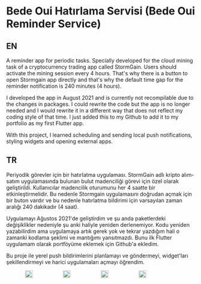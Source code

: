 # Bede Oui Hatırlama Servisi (Bede Oui Reminder Service)

## EN

A reminder app for periodic tasks. Specially developed for the cloud mining task of a cryptocurrency trading app called StormGain. Users should activate the mining session every 4 hours. That's why there is a button to open Stormgain app directly and that's why the default time gap for the reminder notification is 240 minutes (4 hours).

I developed the app in August 2021 and is currently not recompilable due to the changes in packages. I could rewrite the code but the app is no longer needed and I would rewrite it in a different way that does not reflect my coding style of that time. I just added this to my Github to add it to my portfolio as my first Flutter app.

With this project, I learned scheduling and sending local push notifications, styling widgets and opening external apps.

## TR

Periyodik görevler için bir hatırlatma uygulaması. StormGain adlı kripto alım-satım uygulamasında bulunan bulut madenciliği görevi için özel olarak geliştirildi. Kullanıcılar madencilik oturumunu her 4 saatte bir etkinleştirmelidir. Bu nedenle Stormgain uygulamasını doğrudan açmak için bir buton vardır ve bu nedenle hatırlatma bildirimi için varsayılan zaman aralığı 240 dakikadır (4 saat).

Uygulamayı Ağustos 2021'de geliştirdim ve şu anda paketlerdeki değişiklikler nedeniyle şu anki haliyle yeniden derlenemiyor. Kodu yeniden yazabilirdim ama uygulamaya artık gerek yok ve tekrar yazdığım hali o zamanki kodlama şeklimi ve mantığımı yansıtmazdı. Bunu ilk Flutter uygulamam olarak portföyüme eklemek için Github'a ekledim.

Bu proje ile yerel push bildirimlerini planlamayı ve göndermeyi, widget'ları şekillendirmeyi ve harici uygulamaları açmayı öğrendim.

<div style="display:flex; flex-direction: row; justify-content: center; align-items: center">
  <img src="https://user-images.githubusercontent.com/118119029/219798815-03e20802-989c-4f6c-a9e8-18a17bb47e9f.jpg" alt="" style="width: 20%;">
  <img src="https://user-images.githubusercontent.com/118119029/219798805-79d8c450-4332-4da8-9113-587f0ab97b01.jpg" alt="" style="width: 20%;">
  <img src="https://user-images.githubusercontent.com/118119029/219798807-80edb053-a9dc-4102-acf3-2750f38c100e.jpg" alt="" style="width: 20%;">
  <img src="https://user-images.githubusercontent.com/118119029/219802187-a52b6744-de32-47bd-a03e-5328362e56b3.png" alt="" style="width: 20%;">
</div>
